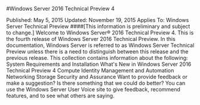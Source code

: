 #Windows Server 2016 Technical Preview 4

Published: May 5, 2015
Updated: November 19, 2015
Applies To: Windows Server Technical Preview
####[This information is preliminary and subject to change.]
Welcome to Windows Server® 2016 Technical Preview 4.
This is the fourth release of Windows Server 2016 Technical Preview. In this documentation, Windows Server is referred to as Windows Server Technical Preview unless there is a need to distinguish between this release and the previous release. This collection contains information about the following:
System Requirements and Installation
What's New in Windows Server 2016 Technical Preview 4
Compute
Identity
Management and Automation
Networking
Storage
Security and Assurance
Want to provide feedback or make a suggestion? Is there something that we could do better? You can use the Windows Server User Voice site to give feedback, recommend features, and to see what others are saying.
